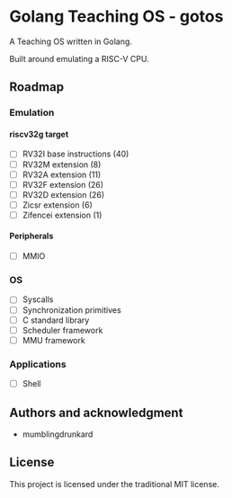 # Golang Teaching OS - gotos

A Teaching OS written in Golang.

Built around emulating a RISC-V CPU.

## Roadmap

### Emulation

#### riscv32g target

- [ ] RV32I base instructions (40)
- [ ] RV32M extension (8)
- [ ] RV32A extension (11)
- [ ] RV32F extension (26)
- [ ] RV32D extension (26)
- [ ] Zicsr extension (6)
- [ ] Zifencei extension (1)

#### Peripherals

- [ ] MMIO

### OS

- [ ] Syscalls
- [ ] Synchronization primitives
- [ ] C standard library
- [ ] Scheduler framework
- [ ] MMU framework

### Applications

- [ ] Shell

## Authors and acknowledgment

- mumblingdrunkard

## License

This project is licensed under the traditional MIT license.
